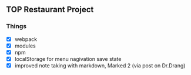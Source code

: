 ## TOP Restaurant Project

### Things
- [x] webpack
- [x] modules
- [x] npm
- [x] localStorage for menu nagivation save state
- [x] improved note taking with markdown, Marked 2 (via post on Dr.Drang)
